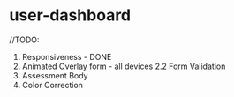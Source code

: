# user-dashboard

//TODO:
1. Responsiveness - DONE
2. Animated Overlay form - all devices
2.2 Form Validation
3. Assessment Body
4. Color Correction

